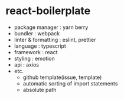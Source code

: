 # react-boilerplate

- package manager : yarn berry
- bundler : webpack
- linter & formatting : eslint, prettier
- language : typescript
- framework : react
- styling : emotion
- api : axios
- etc.
  - github template(issue, template)
  - automatic sorting of import statements
  - absolute path
